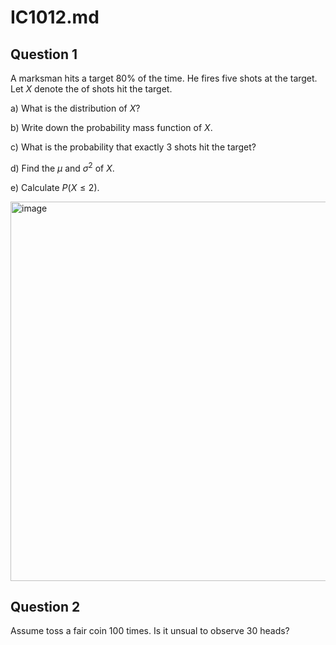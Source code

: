 # IC1012.md


## Question 1 

 A marksman hits a target 80% of the
time. He fires five shots at the target. Let $X$ denote the of shots hit the target. 


a) What is the distribution of $X$?

b) Write down the probability mass function of $X$. 

c) What is the probability that exactly 3 shots hit the target?


d) Find the $\mu$ and $\sigma^2$ of $X$. 

e) Calculate $P(X\leq 2)$. 

<img width="607" alt="image" src="https://github.com/user-attachments/assets/ed33c9e3-9de5-4040-992b-4ab5903d3f0c">


## Question 2
Assume toss a fair coin 100 times. Is it unsual to observe 30 heads? 



